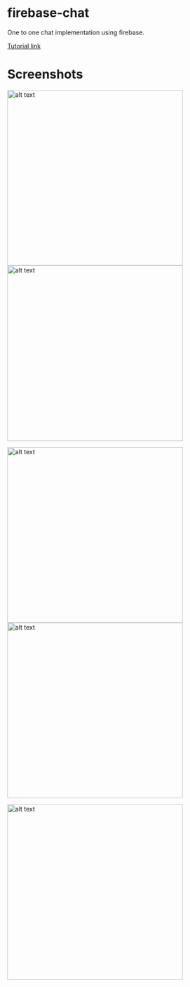 # firebase-chat
One to one chat implementation using firebase.

[Tutorial link](http://www.crazyhitty.com/one-to-one-chat-using-firebase-for-android/)

# Screenshots

<img src="https://github.com/crazyhitty/firebase-chat/raw/master/screenshots/splash.png" alt="alt text" width="400"> <img src="https://github.com/crazyhitty/firebase-chat/raw/master/screenshots/login.png" alt="alt text" width="400">

<img src="https://github.com/crazyhitty/firebase-chat/raw/master/screenshots/users.png" alt="alt text" width="400"> <img src="https://github.com/crazyhitty/firebase-chat/raw/master/screenshots/chat.png" alt="alt text" width="400">

<img src="https://github.com/crazyhitty/firebase-chat/raw/master/screenshots/push_notification.png" alt="alt text" width="400">
